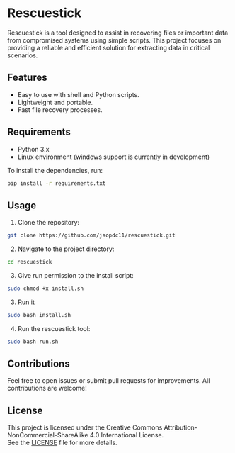 
# Rescuestick

Rescuestick is a tool designed to assist in recovering files or important data from compromised systems using simple scripts. This project focuses on providing a reliable and efficient solution for extracting data in critical scenarios.

## Features
- Easy to use with shell and Python scripts.
- Lightweight and portable.
- Fast file recovery processes.

## Requirements
- Python 3.x
- Linux environment (windows support is currently in development)

To install the dependencies, run:
```bash
pip install -r requirements.txt
```

## Usage
1. Clone the repository:
```bash
git clone https://github.com/jaopdc11/rescuestick.git
```
2. Navigate to the project directory:
```bash
cd rescuestick
```
3. Give run permission to the install script:
```bash
sudo chmod +x install.sh
```
3. Run it
```bash
sudo bash install.sh
```

4.  Run the rescuestick tool:
```bash
sudo bash run.sh
```

## Contributions
Feel free to open issues or submit pull requests for improvements. All contributions are welcome!

## License
This project is licensed under the Creative Commons Attribution-NonCommercial-ShareAlike 4.0 International License.  
See the [LICENSE](./LICENSE) file for more details.

